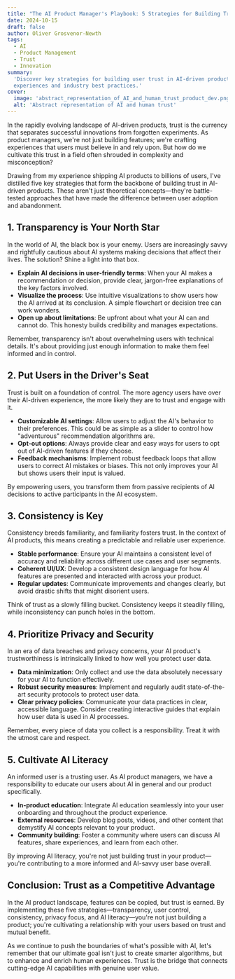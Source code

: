 ```yaml
---
title: "The AI Product Manager's Playbook: 5 Strategies for Building Trust in AI-Driven Products"
date: 2024-10-15
draft: false
author: Oliver Grosvenor-Newth
tags:
  - AI
  - Product Management
  - Trust
  - Innovation
summary:
  'Discover key strategies for building user trust in AI-driven products, drawing from real-world
  experiences and industry best practices.'
cover:
  image: 'abstract_representation_of_AI_and_human_trust_product_dev.png'
  alt: 'Abstract representation of AI and human trust'
---
```


In the rapidly evolving landscape of AI-driven products, trust is the currency that separates
successful innovations from forgotten experiments. As product managers, we're not just building
features; we're crafting experiences that users must believe in and rely upon. But how do we
cultivate this trust in a field often shrouded in complexity and misconception?

Drawing from my experience shipping AI products to billions of users, I've distilled five key
strategies that form the backbone of building trust in AI-driven products. These aren't just
theoretical concepts—they're battle-tested approaches that have made the difference between user
adoption and abandonment.

## 1. Transparency is Your North Star

In the world of AI, the black box is your enemy. Users are increasingly savvy and rightfully
cautious about AI systems making decisions that affect their lives. The solution? Shine a light into
that box.

- **Explain AI decisions in user-friendly terms**: When your AI makes a recommendation or decision,
  provide clear, jargon-free explanations of the key factors involved.
- **Visualize the process**: Use intuitive visualizations to show users how the AI arrived at its
  conclusion. A simple flowchart or decision tree can work wonders.
- **Open up about limitations**: Be upfront about what your AI can and cannot do. This honesty
  builds credibility and manages expectations.

Remember, transparency isn't about overwhelming users with technical details. It's about providing
just enough information to make them feel informed and in control.

## 2. Put Users in the Driver's Seat

Trust is built on a foundation of control. The more agency users have over their AI-driven
experience, the more likely they are to trust and engage with it.

- **Customizable AI settings**: Allow users to adjust the AI's behavior to their preferences. This
  could be as simple as a slider to control how "adventurous" recommendation algorithms are.
- **Opt-out options**: Always provide clear and easy ways for users to opt out of AI-driven features
  if they choose.
- **Feedback mechanisms**: Implement robust feedback loops that allow users to correct AI mistakes
  or biases. This not only improves your AI but shows users their input is valued.

By empowering users, you transform them from passive recipients of AI decisions to active
participants in the AI ecosystem.

## 3. Consistency is Key

Consistency breeds familiarity, and familiarity fosters trust. In the context of AI products, this
means creating a predictable and reliable user experience.

- **Stable performance**: Ensure your AI maintains a consistent level of accuracy and reliability
  across different use cases and user segments.
- **Coherent UI/UX**: Develop a consistent design language for how AI features are presented and
  interacted with across your product.
- **Regular updates**: Communicate improvements and changes clearly, but avoid drastic shifts that
  might disorient users.

Think of trust as a slowly filling bucket. Consistency keeps it steadily filling, while
inconsistency can punch holes in the bottom.

## 4. Prioritize Privacy and Security

In an era of data breaches and privacy concerns, your AI product's trustworthiness is intrinsically
linked to how well you protect user data.

- **Data minimization**: Only collect and use the data absolutely necessary for your AI to function
  effectively.
- **Robust security measures**: Implement and regularly audit state-of-the-art security protocols to
  protect user data.
- **Clear privacy policies**: Communicate your data practices in clear, accessible language.
  Consider creating interactive guides that explain how user data is used in AI processes.

Remember, every piece of data you collect is a responsibility. Treat it with the utmost care and
respect.

## 5. Cultivate AI Literacy

An informed user is a trusting user. As AI product managers, we have a responsibility to educate our
users about AI in general and our product specifically.

- **In-product education**: Integrate AI education seamlessly into your user onboarding and
  throughout the product experience.
- **External resources**: Develop blog posts, videos, and other content that demystify AI concepts
  relevant to your product.
- **Community building**: Foster a community where users can discuss AI features, share experiences,
  and learn from each other.

By improving AI literacy, you're not just building trust in your product—you're contributing to a
more informed and AI-savvy user base overall.

## Conclusion: Trust as a Competitive Advantage

In the AI product landscape, features can be copied, but trust is earned. By implementing these five
strategies—transparency, user control, consistency, privacy focus, and AI literacy—you're not just
building a product; you're cultivating a relationship with your users based on trust and mutual
benefit.

As we continue to push the boundaries of what's possible with AI, let's remember that our ultimate
goal isn't just to create smarter algorithms, but to enhance and enrich human experiences. Trust is
the bridge that connects cutting-edge AI capabilities with genuine user value.
